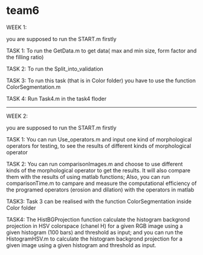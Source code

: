 # team6

WEEK 1:

you are supposed to run the START.m firstly

TASK 1: To run the GetData.m to get data( max and min size, form factor and the filling ratio)

TASK 2: To run the Split_into_validation

TASK 3: To run this task (that is in Color folder) you have to use the function ColorSegmentation.m

TASK 4: Run Task4.m in the task4 floder

-----------------------------------------------------------------------------------------------------

WEEK 2:

you are supposed to run the START.m firstly

TASK 1: You can run Use_operators.m and input one kind of morphological operators for testing, to see the results of different kinds of  morphological operator

TASK 2: You can run comparisonImages.m and choose to use different kinds of the morphological operator to get the results. It will also compare them with the results of using matlab functions; Also, you can run comparisonTime.m to campare and measure the computational efficiency of the programed operators (erosion and dilation) with the operators in matlab  

TASK3: Task 3 can be realised with the function ColorSegmentation inside Color folder

TASK4: The HistBGProjection function calculate the histogram backgrond projection in HSV colorspace (chanel H) for a given  RGB image using a given histogram (100 bars) and threshold as input; and you can run the HistogramHSV.m to calculate the histogram backgrond projection for a given image using a given histogram and threshold as input.

